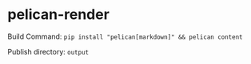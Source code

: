 # pelican-render
Build Command: `pip install "pelican[markdown]" && pelican content`

Publish directory: `output`
